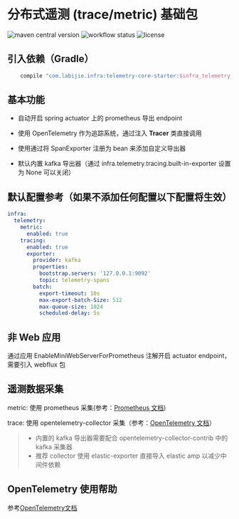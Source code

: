 # 分布式遥测 (trace/metric) 基础包

![maven central version](https://img.shields.io/maven-central/v/com.labijie.infra/telemetry-core-starter?style=flat-square)
![workflow status](https://img.shields.io/github/workflow/status/hongque-pro/infra-telemetry/Gradle%20Build%20And%20Release?label=CI%20publish&style=flat-square)
![license](https://img.shields.io/github/license/hongque-pro/infra-telemetry?style=flat-square)

## 引入依赖（Gradle）

```groovy
    compile "com.labijie.infra:telemetry-core-starter:$infra_telemetry_version"
```
## 基本功能

- 自动开启 spring actuator 上的 prometheus 导出 endpoint

- 使用 OpenTelemetry 作为追踪系统，通过注入 **Tracer** 类直接调用

- 使用通过将 SpanExporter 注册为 bean 来添加自定义导出器

- 默认内置 kafka 导出器（通过 infra.telemetry.tracing.built-in-exporter 设置为 None 可以关闭）

## 默认配置参考（如果不添加任何配置以下配置将生效）

```yaml
infra:
  telemetry:
    metric:
      enabled: true
    tracing:
      enabled: true
      exporter:
        provider: kafka
        properties:
          bootstrap.servers: '127.0.0.1:9092'
          topic: telemetry-spans
        batch:
          export-timeout: 10s
          max-export-batch-Size: 512
          max-queue-size: 1024
          scheduled-delay: 5s
```

## 非 Web 应用

通过应用 EnableMiniWebServerForPrometheus 注解开启 actuator endpoint，需要引入 webflux 包

## 遥测数据采集

metric: 使用 prometheus 采集(参考：[Prometheus 文档](https://prometheus.io/docs/introduction/overview/))

trace: 使用 opentelemetry-collector 采集（参考：[OpenTelemetry 文档](https://opentelemetry.io/docs/collector/configuration/)）
> - 内置的 kafka 导出器需要配合 opentelemetry-collector-contrib 中的 kafka 采集器
> - 推荐 collector 使用 elastic-exporter 直接导入 elastic amp 以减少中间件依赖

## OpenTelemetry 使用帮助

参考[OpenTelemetry文档](https://github.com/open-telemetry/opentelemetry-java/blob/master/QUICKSTART.md)



